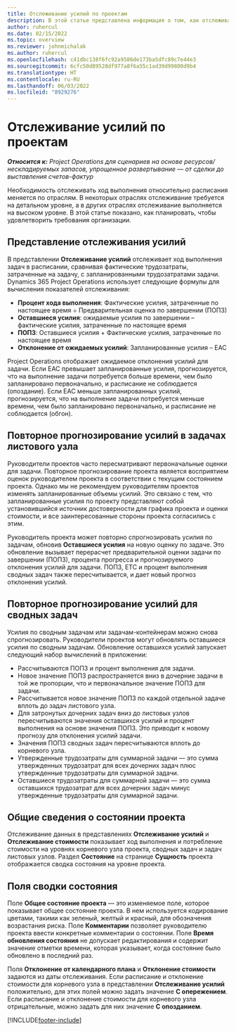 ```yaml
---
title: Отслеживание усилий по проектам
description: В этой статье представлена информация о том, как отслеживать трудозатраты и ход выполнения работ.
author: ruhercul
ms.date: 02/15/2022
ms.topic: overview
ms.reviewer: johnmichalak
ms.author: ruhercul
ms.openlocfilehash: c41dbc138f6fc92a9586de173ba5dfc89c7e44e3
ms.sourcegitcommit: 6cfc50d89528df977a8f6a55c1ad39d99800d9b4
ms.translationtype: HT
ms.contentlocale: ru-RU
ms.lasthandoff: 06/03/2022
ms.locfileid: "8929276"
---
```

# <a name="project-effort-tracking"></a>Отслеживание усилий по проектам

_**Относится к:** Project Operations для сценариев на основе ресурсов/нескладируемых запасов, упрощенное развертывание — от сделки до выставления счетов-фактур_

Необходимость отслеживать ход выполнения относительно расписания меняется по отраслям. В некоторых отраслях отслеживание требуется на детальном уровне, а в других отраслях отслеживание выполняется на высоком уровне. В этой статье показано, как планировать, чтобы удовлетворить требования организации.

## <a name="effort-tracking-view"></a>Представление отслеживания усилий

В представлении **Отслеживание усилий** отслеживает ход выполнения задач в расписании, сравнивая фактические трудозатраты, затраченные на задачу, с запланированными трудозатратами задачи. Dynamics 365 Project Operations использует следующие формулы для вычисления показателей отслеживания:

- **Процент хода выполнения**: Фактические усилия, затраченные по настоящее время ÷ Предварительная оценка по завершении (ПОПЗ) 
- **Оставшиеся усилия**: ожидаемые усилия по завершении – фактические усилия, затраченные по настоящее время 
- **ПОПЗ**: Оставшиеся усилия + Фактические усилия, затраченные по настоящее время 
- **Отклонение от ожидаемых усилий**: Запланированные усилия – EAC

Project Operations отображает ожидаемое отклонения усилий для задачи. Если EAC превышает запланированные усилия, прогнозируется, что на выполнение задачи потребуется больше времени, чем было запланировано первоначально, и расписание не соблюдается (опоздание). Если EAC меньше запланированных усилий, прогнозируется, что на выполнение задачи потребуется меньше времени, чем было запланировано первоначально, и расписание не соблюдается (обгон).

## <a name="reprojecting-effort-on-leaf-node-tasks"></a>Повторное прогнозирование усилий в задачах листового узла

Руководители проектов часто пересматривают первоначальные оценки для задачи. Повторное прогнозирование проекта является восприятием оценок руководителем проекта в соответствии с текущим состоянием проекта. Однако мы не рекомендуем руководителям проектов изменять запланированные объемы усилий. Это связано с тем, что запланированные усилия по проекту представляют собой установившийся источник достоверности для графика проекта и оценки стоимости, и все заинтересованные стороны проекта согласились с этим.

Руководитель проекта может повторно спрогнозировать усилия по задачам, обновив **Оставшиеся усилия** на новую оценку по задаче. Это обновление вызывает перерасчет предварительной оценки задачи по завершении (ПОПЗ), процента прогресса и прогнозируемого отклонения усилий для задачи. ПОПЗ, ETC и процент выполнения сводных задач также пересчитывается, и дает новый прогноз отклонения усилий.

## <a name="reprojection-of-effort-on-summary-tasks"></a>Повторное прогнозирование усилий для сводных задач

Усилия по сводным задачам или задачам-контейнерам можно снова спрогнозировать. Руководители проектов могут обновлять оставшиеся усилия по сводным задачам. Обновление оставшихся усилий запускает следующий набор вычислений в приложении:

- Рассчитываются ПОПЗ и процент выполнения для задачи.
- Новое значение ПОПЗ распространяется вниз в дочерние задачи в той же пропорции, что и первоначальное значение ПОПЗ для задачи.
- Рассчитывается новое значение ПОПЗ по каждой отдельной задаче вплоть до задач листового узла. 
- Для затронутых дочерних задач вниз до листовых узлов пересчитываются значения оставшихся усилий и процент выполнения на основе значения ПОПЗ. Это приводит к новому прогнозу для отклонения усилий задачи. 
- Значения ПОПЗ сводных задач пересчитываются вплоть до корневого узла.
- Утвержденные трудозатраты для суммарной задачи — это сумма утвержденных трудозатрат для всех дочерних задач плюс утвержденные трудозатраты для суммарной задачи.
- Оставшиеся трудозатраты для суммарной задачи — это сумма оставшихся трудозатрат для всех дочерних задач минус утвержденные трудозатраты для суммарной задачи.

## <a name="project-status-summary"></a>Общие сведения о состоянии проекта

Отслеживание данных в представлениях **Отслеживание усилий** и **Отслеживание стоимости** показывает ход выполнения и потребление стоимости на уровнях корневого узла проекта, сводных задач и задач листовых узлов. Раздел **Состояние** на странице **Сущность** проекта отображается сводка состояния на уровне проекта.

## <a name="status-summary-fields"></a>Поля сводки состояния

Поле **Общее состояние проекта** — это изменяемое поле, которое показывает общее состояние проекта. В нем используется кодирование цветами, такими как зеленый, желтый и красный, для обозначения возрастания риска. Поле **Комментарии** позволяет руководителю проекта ввести конкретные комментарии о состоянии. Поле **Время обновления состояния** не допускает редактирования и содержит значение отметки времени, которая указывает, когда состояние было обновлено в последний раз.

Поля **Отклонение от календарного плана** и **Отклонение стоимости** задаются из даты отслеживания. Если расписание и отклонение стоимости для корневого узла в представлении **Отслеживание усилий** положительно, для этих полей можно задать значение **С опережением**. Если расписание и отклонение стоимости для корневого узла отрицательные, можно задать для них значение **С опозданием**.


[!INCLUDE[footer-include](../includes/footer-banner.md)]
